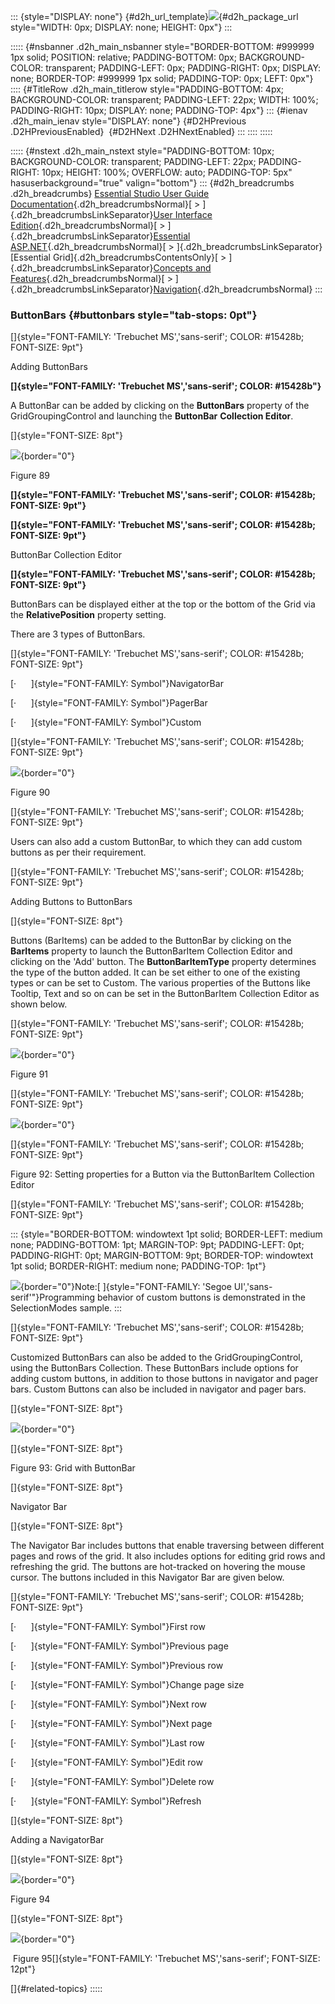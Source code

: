 ::: {style="DISPLAY: none"}
[](ms-xhelp:///?Id=d2h_url_template){#d2h_url_template}![](!package_url!){#d2h_package_url style="WIDTH: 0px; DISPLAY: none; HEIGHT: 0px"}
:::

::::: {#nsbanner .d2h_main_nsbanner style="BORDER-BOTTOM: #999999 1px solid; POSITION: relative; PADDING-BOTTOM: 0px; BACKGROUND-COLOR: transparent; PADDING-LEFT: 0px; PADDING-RIGHT: 0px; DISPLAY: none; BORDER-TOP: #999999 1px solid; PADDING-TOP: 0px; LEFT: 0px"}
:::: {#TitleRow .d2h_main_titlerow style="PADDING-BOTTOM: 4px; BACKGROUND-COLOR: transparent; PADDING-LEFT: 22px; WIDTH: 100%; PADDING-RIGHT: 10px; DISPLAY: none; PADDING-TOP: 4px"}
::: {#ienav .d2h_main_ienav style="DISPLAY: none"}
[](ms-xhelp:///?Id=fc363123-f68f-407d-8847-fd8b5caad138){#D2HPrevious .D2HPreviousEnabled}  [](ms-xhelp:///?Id=99ccb45f-cf88-4212-a6e0-481362ff7f20){#D2HNext .D2HNextEnabled}
:::
::::
:::::

::::: {#nstext .d2h_main_nstext style="PADDING-BOTTOM: 10px; BACKGROUND-COLOR: transparent; PADDING-LEFT: 22px; PADDING-RIGHT: 10px; HEIGHT: 100%; OVERFLOW: auto; PADDING-TOP: 5px" hasuserbackground="true" valign="bottom"}
::: {#d2h_breadcrumbs .d2h_breadcrumbs}
[Essential Studio User Guide Documentation](ms-xhelp:///?Id=12457748-09e3-4d74-a240-8e049cedf030){.d2h_breadcrumbsNormal}[ \> ]{.d2h_breadcrumbsLinkSeparator}[User Interface Edition](ms-xhelp:///?Id=c29296b7-531c-413b-a0ec-488ca1f7f669){.d2h_breadcrumbsNormal}[ \> ]{.d2h_breadcrumbsLinkSeparator}[Essential ASP.NET](ms-xhelp:///?Id=25c35330-c127-4dad-9a92-ed79dc7261a6){.d2h_breadcrumbsNormal}[ \> ]{.d2h_breadcrumbsLinkSeparator}[Essential Grid]{.d2h_breadcrumbsContentsOnly}[ \> ]{.d2h_breadcrumbsLinkSeparator}[Concepts and Features](ms-xhelp:///?Id=9e489974-524d-457c-9881-e458b1321685){.d2h_breadcrumbsNormal}[ \> ]{.d2h_breadcrumbsLinkSeparator}[Navigation](ms-xhelp:///?Id=c74d8a01-8662-44dd-9ece-9b19a138eed0){.d2h_breadcrumbsNormal}
:::

### ButtonBars {#buttonbars style="tab-stops: 0pt"}

[]{style="FONT-FAMILY: 'Trebuchet MS','sans-serif'; COLOR: #15428b; FONT-SIZE: 9pt"} 

Adding ButtonBars

**[]{style="FONT-FAMILY: 'Trebuchet MS','sans-serif'; COLOR: #15428b"}** 

A ButtonBar can be added by clicking on the **ButtonBars** property of the GridGroupingControl and launching the **ButtonBar** **Collection Editor**.

[]{style="FONT-SIZE: 8pt"} 

![](ImagesExt/image68_93.jpg){border="0"}

Figure 89

**[]{style="FONT-FAMILY: 'Trebuchet MS','sans-serif'; COLOR: #15428b; FONT-SIZE: 9pt"}** 

**[]{style="FONT-FAMILY: 'Trebuchet MS','sans-serif'; COLOR: #15428b; FONT-SIZE: 9pt"}** 

ButtonBar Collection Editor

**[]{style="FONT-FAMILY: 'Trebuchet MS','sans-serif'; COLOR: #15428b; FONT-SIZE: 9pt"}** 

ButtonBars can be displayed either at the top or the bottom of the Grid via the **RelativePosition** property setting.

There are 3 types of ButtonBars.

[]{style="FONT-FAMILY: 'Trebuchet MS','sans-serif'; COLOR: #15428b; FONT-SIZE: 9pt"} 

[·      ]{style="FONT-FAMILY: Symbol"}NavigatorBar

[·      ]{style="FONT-FAMILY: Symbol"}PagerBar

[·      ]{style="FONT-FAMILY: Symbol"}Custom

[]{style="FONT-FAMILY: 'Trebuchet MS','sans-serif'; COLOR: #15428b; FONT-SIZE: 9pt"} 

![](ImagesExt/image68_94.jpg){border="0"}

Figure 90

[]{style="FONT-FAMILY: 'Trebuchet MS','sans-serif'; COLOR: #15428b; FONT-SIZE: 9pt"} 

Users can also add a custom ButtonBar, to which they can add custom buttons as per their requirement.

[]{style="FONT-FAMILY: 'Trebuchet MS','sans-serif'; COLOR: #15428b; FONT-SIZE: 9pt"} 

Adding Buttons to ButtonBars

[]{style="FONT-SIZE: 8pt"} 

Buttons (BarItems) can be added to the ButtonBar by clicking on the **BarItems** property to launch the ButtonBarItem Collection Editor and clicking on the \'Add\' button. The **ButtonBarItemType** property determines the type of the button added. It can be set either to one of the existing types or can be set to Custom. The various properties of the Buttons like Tooltip, Text and so on can be set in the ButtonBarItem Collection Editor as shown below.

[]{style="FONT-FAMILY: 'Trebuchet MS','sans-serif'; COLOR: #15428b; FONT-SIZE: 9pt"} 

![](ImagesExt/image68_95.jpg){border="0"}

Figure 91

[]{style="FONT-FAMILY: 'Trebuchet MS','sans-serif'; COLOR: #15428b; FONT-SIZE: 9pt"} 

![](ImagesExt/image68_96.jpg){border="0"}

[]{style="FONT-FAMILY: 'Trebuchet MS','sans-serif'; COLOR: #15428b; FONT-SIZE: 9pt"} 

Figure 92: Setting properties for a Button via the ButtonBarItem Collection Editor

[]{style="FONT-FAMILY: 'Trebuchet MS','sans-serif'; COLOR: #15428b; FONT-SIZE: 9pt"} 

::: {style="BORDER-BOTTOM: windowtext 1pt solid; BORDER-LEFT: medium none; PADDING-BOTTOM: 1pt; MARGIN-TOP: 9pt; PADDING-LEFT: 0pt; PADDING-RIGHT: 0pt; MARGIN-BOTTOM: 9pt; BORDER-TOP: windowtext 1pt solid; BORDER-RIGHT: medium none; PADDING-TOP: 1pt"}
 

![](ImagesExt/image68_1.jpg){border="0"}Note:[ ]{style="FONT-FAMILY: 'Segoe UI','sans-serif'"}Programming behavior of custom buttons is demonstrated in the SelectionModes sample.
:::

[]{style="FONT-FAMILY: 'Trebuchet MS','sans-serif'; COLOR: #15428b; FONT-SIZE: 9pt"} 

Customized ButtonBars can also be added to the GridGroupingControl, using the ButtonBars Collection. These ButtonBars include options for adding custom buttons, in addition to those buttons in navigator and pager bars. Custom Buttons can also be included in navigator and pager bars.

[]{style="FONT-SIZE: 8pt"} 

![](ImagesExt/image68_97.jpg){border="0"}

[]{style="FONT-SIZE: 8pt"} 

Figure 93: Grid with ButtonBar

[]{style="FONT-SIZE: 8pt"} 

Navigator Bar

[]{style="FONT-SIZE: 8pt"} 

The Navigator Bar includes buttons that enable traversing between different pages and rows of the grid. It also includes options for editing grid rows and refreshing the grid. The buttons are hot-tracked on hovering the mouse cursor. The buttons included in this Navigator Bar are given below.

[]{style="FONT-FAMILY: 'Trebuchet MS','sans-serif'; COLOR: #15428b; FONT-SIZE: 9pt"} 

[·      ]{style="FONT-FAMILY: Symbol"}First row

[·      ]{style="FONT-FAMILY: Symbol"}Previous page

[·      ]{style="FONT-FAMILY: Symbol"}Previous row

[·      ]{style="FONT-FAMILY: Symbol"}Change page size

[·      ]{style="FONT-FAMILY: Symbol"}Next row

[·      ]{style="FONT-FAMILY: Symbol"}Next page

[·      ]{style="FONT-FAMILY: Symbol"}Last row

[·      ]{style="FONT-FAMILY: Symbol"}Edit row

[·      ]{style="FONT-FAMILY: Symbol"}Delete row

[·      ]{style="FONT-FAMILY: Symbol"}Refresh

[]{style="FONT-SIZE: 8pt"} 

Adding a NavigatorBar

[]{style="FONT-SIZE: 8pt"} 

![](ImagesExt/image68_98.jpg){border="0"}

Figure 94

[]{style="FONT-SIZE: 8pt"} 

![](ImagesExt/image68_99.jpg){border="0"}

 Figure 95[]{style="FONT-FAMILY: 'Trebuchet MS','sans-serif'; FONT-SIZE: 12pt"}

[]{#related-topics}
:::::
